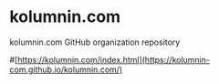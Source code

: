 # kolumnin.com
kolumnin.com GitHub organization repository


#[https://kolumnin.com/index.html](https://kolumnin-com.github.io/kolumnin.com/)

